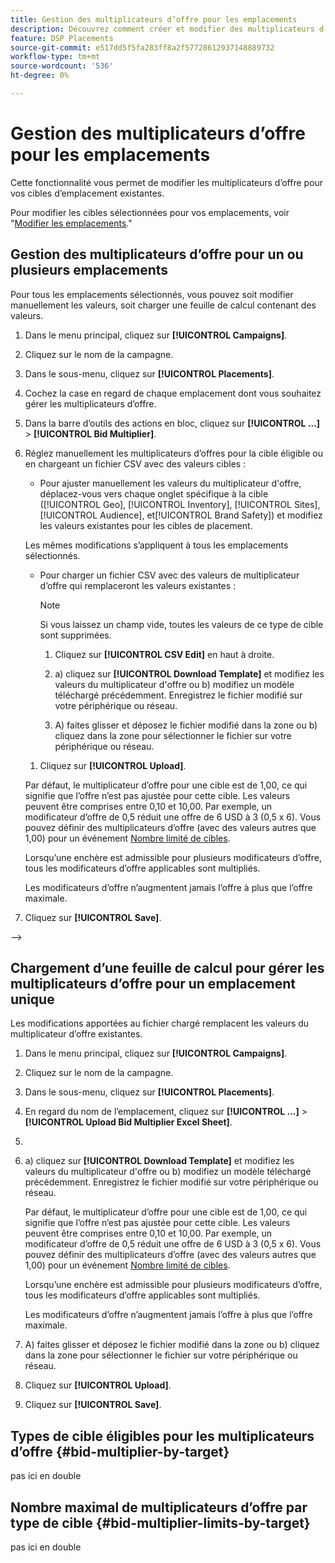 ```yaml
---
title: Gestion des multiplicateurs d’offre pour les emplacements
description: Découvrez comment créer et modifier des multiplicateurs d’offre pour des cibles d’emplacement spécifiées.
feature: DSP Placements
source-git-commit: e517dd5f5fa283ff8a2f57728612937148889732
workflow-type: tm+mt
source-wordcount: '536'
ht-degree: 0%

---
```


# Gestion des multiplicateurs d’offre pour les emplacements


<!--

See if any of these procedures are implemented; may need to be edited and/or re-worded based on functionality/UI

-->

Cette fonctionnalité vous permet de modifier les multiplicateurs d’offre pour vos cibles d’emplacement existantes.

Pour modifier les cibles sélectionnées pour vos emplacements, voir &quot;[Modifier les emplacements](/help/dsp/campaign-management/placements/placement-edit.md).&quot;

## Gestion des multiplicateurs d’offre pour un ou plusieurs emplacements

Pour tous les emplacements sélectionnés, vous pouvez soit modifier manuellement les valeurs, soit charger une feuille de calcul contenant des valeurs.

1. Dans le menu principal, cliquez sur **[!UICONTROL Campaigns]**.

1. Cliquez sur le nom de la campagne.

1. Dans le sous-menu, cliquez sur **[!UICONTROL Placements]**.

1. Cochez la case en regard de chaque emplacement dont vous souhaitez gérer les multiplicateurs d’offre.

1. Dans la barre d’outils des actions en bloc, cliquez sur **[!UICONTROL ...]** > **[!UICONTROL Bid Multiplier]**.

1. Réglez manuellement les multiplicateurs d’offres pour la cible éligible ou en chargeant un fichier CSV avec des valeurs cibles :

   * Pour ajuster manuellement les valeurs du multiplicateur d&#39;offre, déplacez-vous vers chaque onglet spécifique à la cible ([!UICONTROL Geo], [!UICONTROL Inventory], [!UICONTROL Sites], [!UICONTROL Audience], et[!UICONTROL Brand Safety]) et modifiez les valeurs existantes pour les cibles de placement.

   Les mêmes modifications s’appliquent à tous les emplacements sélectionnés.

   * Pour charger un fichier CSV avec des valeurs de multiplicateur d’offre qui remplaceront les valeurs existantes :

     >[!NOTE]
     >
     >Si vous laissez un champ vide, toutes les valeurs de ce type de cible sont supprimées.<!-- Verify and re-word if needed. I'm not sure if you'll be able to have multiple data rows (one per placement) or if there only one data row is applicable for all. -->

      1. Cliquez sur **[!UICONTROL CSV Edit]** en haut à droite.

      1. a) cliquez sur **[!UICONTROL Download Template]** et modifiez les valeurs du multiplicateur d&#39;offre ou b) modifiez un modèle téléchargé précédemment. Enregistrez le fichier modifié sur votre périphérique ou réseau.

      1. A) faites glisser et déposez le fichier modifié dans la zone ou b) cliquez dans la zone pour sélectionner le fichier sur votre périphérique ou réseau.

   1. Cliquez sur **[!UICONTROL Upload]**.

   Par défaut, le multiplicateur d’offre pour une cible est de 1,00, ce qui signifie que l’offre n’est pas ajustée pour cette cible. Les valeurs peuvent être comprises entre 0,10 et 10,00. Par exemple, un modificateur d’offre de 0,5 réduit une offre de 6 USD à 3 (0,5 x 6). Vous pouvez définir des multiplicateurs d’offre (avec des valeurs autres que 1,00) pour un événement [Nombre limité de cibles](#bid-multiplier-limits-by-target).

   Lorsqu’une enchère est admissible pour plusieurs modificateurs d’offre, tous les modificateurs d’offre applicables sont multipliés.

   Les modificateurs d’offre n’augmentent jamais l’offre à plus que l’offre maximale.

1. Cliquez sur **[!UICONTROL Save]**.

-->

## Chargement d’une feuille de calcul pour gérer les multiplicateurs d’offre pour un emplacement unique<!-- Is this still going to exist independently, or will you just do this via the "Bid Multiplier" option in the main context menu for placements? If both options, then reword headings for distinction -->

Les modifications apportées au fichier chargé remplacent les valeurs du multiplicateur d’offre existantes.<!-- what if you delete a row? -->

1. Dans le menu principal, cliquez sur **[!UICONTROL Campaigns]**.

1. Cliquez sur le nom de la campagne.

1. Dans le sous-menu, cliquez sur **[!UICONTROL Placements]**.

1. En regard du nom de l’emplacement, cliquez sur  **[!UICONTROL ...]** > **[!UICONTROL Upload Bid Multiplier Excel Sheet]**.

1. 
   <!-- Verify the rest of these steps. -->

1. a) cliquez sur **[!UICONTROL Download Template]** et modifiez les valeurs du multiplicateur d&#39;offre ou b) modifiez un modèle téléchargé précédemment. Enregistrez le fichier modifié sur votre périphérique ou réseau.

   Par défaut, le multiplicateur d’offre pour une cible est de 1,00, ce qui signifie que l’offre n’est pas ajustée pour cette cible. Les valeurs peuvent être comprises entre 0,10 et 10,00. Par exemple, un modificateur d’offre de 0,5 réduit une offre de 6 USD à 3 (0,5 x 6). Vous pouvez définir des multiplicateurs d’offre (avec des valeurs autres que 1,00) pour un événement [Nombre limité de cibles](#bid-multiplier-limits-by-target).

   Lorsqu’une enchère est admissible pour plusieurs modificateurs d’offre, tous les modificateurs d’offre applicables sont multipliés.

   Les modificateurs d’offre n’augmentent jamais l’offre à plus que l’offre maximale.

1. A) faites glisser et déposez le fichier modifié dans la zone ou b) cliquez dans la zone pour sélectionner le fichier sur votre périphérique ou réseau.

1. Cliquez sur **[!UICONTROL Upload]**.

1. Cliquez sur **[!UICONTROL Save]**.

## Types de cible éligibles pour les multiplicateurs d’offre {#bid-multiplier-by-target}

pas ici en double

## Nombre maximal de multiplicateurs d’offre par type de cible {#bid-multiplier-limits-by-target}

pas ici en double

<!--

>[!MORELIKETHIS]
>
>* [About Placement Management](placement-about.md)
>* [Edit Placements](placement-edit.md)
>* [View the Change Log for a Placement](placement-change-log.md)
>* [Placement Settings](placement-settings.md)
 -->
